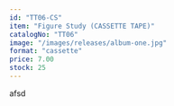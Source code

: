 ```yaml
---
id: "TT06-CS"
item: "Figure Study (CASSETTE TAPE)"
catalogNo: "TT06"
image: "/images/releases/album-one.jpg"
format: "cassette"
price: 7.00
stock: 25
---
```


afsd